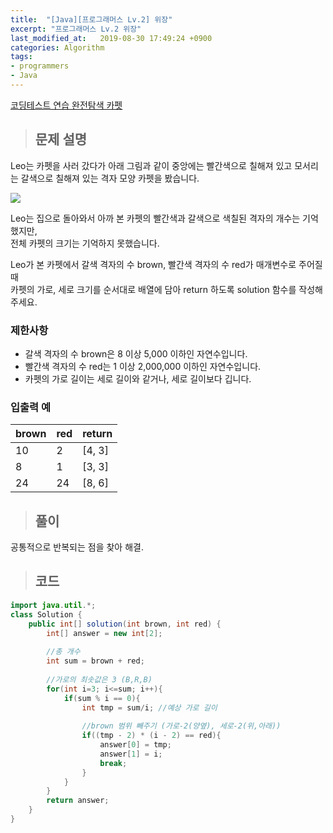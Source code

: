 ```yaml
---
title:  "[Java][프로그래머스 Lv.2] 위장"
excerpt: "프로그래머스 Lv.2 위장"
last_modified_at:   2019-08-30 17:49:24 +0900
categories: Algorithm
tags:
- programmers
- Java
---
```


[코딩테스트 연습 완전탐색 카펫](https://programmers.co.kr/learn/courses/30/lessons/42578)  

>## 문제 설명  
  
Leo는 카펫을 사러 갔다가 아래 그림과 같이 중앙에는 빨간색으로 칠해져 있고 모서리는 갈색으로 칠해져 있는 격자 모양 카펫을 봤습니다.  
  
![](https://grepp-programmers.s3.amazonaws.com/files/ybm/7c94563a35/2ff27ac9-97d0-43a9-9cf8-a344b8e7912e.png)  
  
Leo는 집으로 돌아와서 아까 본 카펫의 빨간색과 갈색으로 색칠된 격자의 개수는 기억했지만,  
전체 카펫의 크기는 기억하지 못했습니다.  

Leo가 본 카펫에서 갈색 격자의 수 brown, 빨간색 격자의 수 red가 매개변수로 주어질 때  
카펫의 가로, 세로 크기를 순서대로 배열에 담아 return 하도록 solution 함수를 작성해주세요.
  
  
### 제한사항   
  
- 갈색 격자의 수 brown은 8 이상 5,000 이하인 자연수입니다.  
- 빨간색 격자의 수 red는 1 이상 2,000,000 이하인 자연수입니다.    
- 카펫의 가로 길이는 세로 길이와 같거나, 세로 길이보다 깁니다.  
  
  
### 입출력 예  
  
| brown 	| red 	| return 	|
|-------	|-----	|--------	|
| 10    	| 2   	| [4, 3] 	|
| 8     	| 1   	| [3, 3] 	|
| 24    	| 24  	| [8, 6] 	|
  
  
>## 풀이  
  
공통적으로 반복되는 점을 찾아 해결.  
  
  
>## 코드  
  
```java 
import java.util.*;
class Solution {
    public int[] solution(int brown, int red) {
        int[] answer = new int[2];
        
        //총 개수
        int sum = brown + red;
        
        //가로의 최솟값은 3 (B,R,B)
        for(int i=3; i<=sum; i++){
            if(sum % i == 0){
                int tmp = sum/i; //예상 가로 길이
                
                //brown 범위 빼주기 (가로-2(양옆), 세로-2(위,아래))
                if((tmp - 2) * (i - 2) == red){
                    answer[0] = tmp;
                    answer[1] = i;
                    break;
                }
            }
        }
        return answer;
    }
}
```
